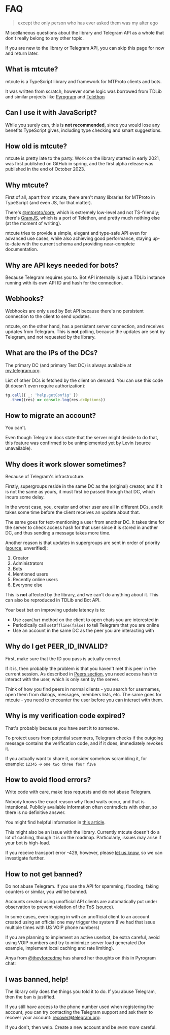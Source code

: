 # FAQ

> except the only person who has ever asked them was my alter ego

Miscellaneous questions about the library and Telegram API as a whole
that don't really belong to any other topic.

If you are new to the library or Telegram API, you can skip this page
for now and return later.

## What is mtcute?

mtcute is a TypeScript library and framework for MTProto clients and bots.

It was written from scratch, however some logic was borrowed from TDLib and
similar projects like [Pyrogram](https://github.com/pyrogram/pyrogram) and
[Telethon](https://github.com/LonamiWebs/Telethon)

## Can I use it with JavaScript?

While you surely can, this is **not recommended**, since you would lose
any benefits TypeScript gives, including type checking and smart suggestions.

## How old is mtcute?

mtcute is pretty late to the party. Work on the library started
in early 2021, was first published on GitHub in spring, and the first
alpha release was published in the end of October 2023.

## Why mtcute?

First of all, apart from mtcute, there aren't many libraries for
MTProto in TypeScript (and even JS, for that matter).

There's [@mtproto/core](https://github.com/alik0211/mtproto-core), which is extremely
low-level and not TS-friendly; there's [GramJS](https://github.com/gram-js/gramjs),
which is a port of Telethon, and pretty much nothing else (at the moment of writing).

mtcute tries to provide a simple, elegant and type-safe API even for advanced
use cases, while also achieving good performance, staying up-to-date
with the current schema and providing near-complete documentation.

## Why are API keys needed for bots?

Because Telegram requires you to. Bot API internally is just a
TDLib instance running with its own API ID and hash for the connection.

## Webhooks?

Webhooks are only used by Bot API because there's no persistent connection
to the client to send updates.

mtcute, on the other hand, has a persistent server connection, and receives
updates from Telegram. This is **not** polling, because the updates are
sent by Telegram, and not requested by the library.

## What are the IPs of the DCs?

The primary DC (and primary Test DC) is always available at
[my.telegram.org](https://my.telegram.org).

List of other DCs is fetched by the client on demand. You can use
this code (it doesn't even require authorization):

<!-- TODO link to repl -->

```ts
tg.call({ _: 'help.getConfig' })
  .then((res) => console.log(res.dcOptions))
```

## How to migrate an account?

You can't.

Even though Telegram docs state that the server might decide to do that,
this feature was confirmed to be unimplemented yet by Levin (source unavailable).

## Why does it work slower sometimes?

Because of Telegram's infrastructure.

Firstly, supergroups reside in the same DC as the (original) creator, 
and if it is not the same as yours, it must first be
passed through that DC, which incurs some delay.

In the worst case, you, creator and other user are all in different DCs,
and it takes some time before the client receives an update about that.

The same goes for text-mentioning a user from another DC. It takes time for
the server to check access hash for that user since it is
stored in another DC, and thus sending a message takes more time.

Another reason is that updates in supergroups are sent in order of priority
([source](https://docs.pyrogram.org/faq#why-is-my-client-reacting-slowly-in-supergroups), unverified):

1. Creator
2. Administrators
3. Bots
4. Mentioned users
5. Recently online users
6. Everyone else

This is **not** affected by the library, and we can't do anything about it.
This can also be reproduced in TDLib and Bot API.

Your best bet on improving update latency is to:
  - Use `openChat` method on the client to open chats you are interested in
  - Periodically call `setOffline(false)` to tell Telegram that you are online
  - Use an account in the same DC as the peer you are interacting with

## Why do I get PEER_ID_INVALID?

First, make sure that the ID you pass is actually correct.

If it is, then probably the problem is that you haven't met this
peer in the current session. As described in [Peers section](../topics/peers.html),
you need access hash to interact with the user, which is only sent by the server.

Think of how you find peers in normal clients - you search for usernames,
open them from dialogs, messages, members lists, etc. The same goes for
mtcute - you need to encounter the user before you can interact with them.

## Why is my verification code expired?

That's probably because you have sent it to someone.

To protect users from potential scammers, Telegram checks if the
outgoing message contains the verification code, and if it does,
immediately revokes it.

If you actually want to share it, consider somehow scrambling it,
for example: `12345` → `one two three four f1ve`

## How to avoid flood errors?

Write code with care, make less requests and do not abuse Telegram.

Nobody knows the exact reason why flood waits occur, and that is intentional.
Publicly available information often contradicts with other,
so there is no definitive answer.

You might find helpful information in
[this article](https://telegra.ph/So-your-bot-is-rate-limited-01-26).

This might also be an issue with the library. Currently mtcute doesn't do a lot of caching, 
though it is on the roadmap. Particularly, issues may arise if your bot is high-load. 

If you receive transport error -429, however, 
please [let us know](https://t.me/mt_cute), so we can investigate further.

## How to not get banned?

Do not abuse Telegram. If you use the API for spamming, flooding,
faking counters or similar, you *will* be banned.

Accounts created using unofficial API clients are automatically
put under observation to prevent violation of the ToS
([source](https://core.telegram.org/api/obtaining_api_id#using-the-api-id)).

In some cases, even logging in with an unofficial client to an
account created using an official one may trigger the system
(I've had that issue multiple times with US VOIP phone numbers)

If you are planning to implement an active userbot, be extra careful,
avoid using VOIP numbers and try to minimize server load generated
(for example, implement local caching and rate limiting).

Anya from [@theyforcedme](https://t.me/theyforcedme) has shared her thoughts on this
in Pyrogram chat:

<EmbedPost link="PyrogramChat/69424" height="331px" />

## I was banned, help!

The library only does the things you told it to do. If you abuse Telegram,
then the ban is justified.

If you still have access to the phone number used when registering
the account, you can try contacting the Telegram support and ask them
to recover your account:
[recover@telegram.org](mailto:recover@telegram.org).

If you don't, then welp. Create a new account and be *even more* careful.

